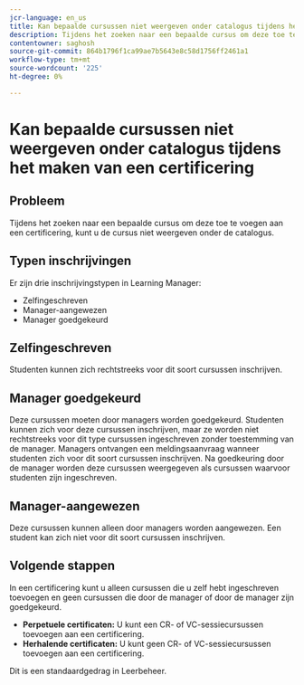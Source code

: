 ```yaml
---
jcr-language: en_us
title: Kan bepaalde cursussen niet weergeven onder catalogus tijdens het maken van een certificering
description: Tijdens het zoeken naar een bepaalde cursus om deze toe te voegen aan een certificering, kunt u de cursus niet weergeven onder de catalogus.
contentowner: saghosh
source-git-commit: 864b1796f1ca99ae7b5643e8c58d1756ff2461a1
workflow-type: tm+mt
source-wordcount: '225'
ht-degree: 0%

---
```




# Kan bepaalde cursussen niet weergeven onder catalogus tijdens het maken van een certificering

## Probleem

Tijdens het zoeken naar een bepaalde cursus om deze toe te voegen aan een certificering, kunt u de cursus niet weergeven onder de catalogus.

## Typen inschrijvingen

Er zijn drie inschrijvingstypen in Learning Manager:

* Zelfingeschreven
* Manager-aangewezen
* Manager goedgekeurd

## Zelfingeschreven

Studenten kunnen zich rechtstreeks voor dit soort cursussen inschrijven.

## Manager goedgekeurd

Deze cursussen moeten door managers worden goedgekeurd. Studenten kunnen zich voor deze cursussen inschrijven, maar ze worden niet rechtstreeks voor dit type cursussen ingeschreven zonder toestemming van de manager. Managers ontvangen een meldingsaanvraag wanneer studenten zich voor dit soort cursussen inschrijven. Na goedkeuring door de manager worden deze cursussen weergegeven als cursussen waarvoor studenten zijn ingeschreven.

## Manager-aangewezen

Deze cursussen kunnen alleen door managers worden aangewezen. Een student kan zich niet voor dit soort cursussen inschrijven.

## Volgende stappen

In een certificering kunt u alleen cursussen die u zelf hebt ingeschreven toevoegen en geen cursussen die door de manager of door de manager zijn goedgekeurd.

* **Perpetuele certificaten:**  U kunt een CR- of VC-sessiecursussen toevoegen aan een certificering.
* **Herhalende certificaten:** U kunt geen CR- of VC-sessiecursussen toevoegen aan een certificering.

Dit is een standaardgedrag in Leerbeheer.
